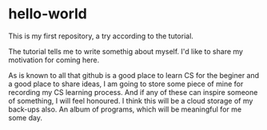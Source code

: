 # hello-world
This is my first repository, a try according to the tutorial.

The tutorial tells me to write somethig about myself. I'd like to share my motivation for coming here.

As is known to all that github is a good place to learn CS for the beginer and a good place to share ideas, I am going to store some piece of mine for recording my CS learning process. And if any of these can inspire someone of something, I will feel honoured. I think this will be a cloud storage of my back-ups also. An album of programs, which will be meaningful for me some day.
